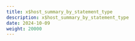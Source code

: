 ```yaml
---
title: x$host_summary_by_statement_type
description: x$host_summary_by_statement_type
date: 2024-10-09
weight: 20000
---
```

<style>
th, td {
  border: 1px solid rgb(190, 190, 190);
}
</style>
